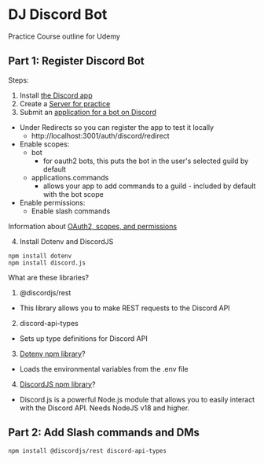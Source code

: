 # DJ Discord Bot

Practice Course outline for Udemy

## Part 1: Register Discord Bot

Steps:

1. Install [the Discord app](https://discord.com/download)
2. Create a [Server for practice](https://support.discord.com/hc/en-us/articles/204849977-How-do-I-create-a-server)
3. Submit an [application for a bot on Discord](https://discord.com/developers/applications)

- Under Redirects so you can register the app to test it locally
  - http://localhost:3001/auth/discord/redirect
- Enable scopes:
  - bot
    - for oauth2 bots, this puts the bot in the user's selected guild by default
  - applications.commands
    - allows your app to add commands to a guild - included by default with the bot scope
- Enable permissions:
  - Enable slash commands

Information about [OAuth2, scopes, and permissions](https://discord.com/developers/docs/topics/oauth2)

4. Install Dotenv and DiscordJS

```
npm install dotenv
npm install discord.js
```

What are these libraries?

1. @discordjs/rest

- This library allows you to make REST requests to the Discord API

2. discord-api-types

- Sets up type definitions for Discord API

3. [Dotenv npm library](https://www.npmjs.com/package/dotenv)?

- Loads the environmental variables from the .env file

4. [DiscordJS npm library](https://www.npmjs.com/package/discord.js)?

- Discord.js is a powerful Node.js module that allows you to easily interact with the Discord API. Needs NodeJS v18 and higher.

## Part 2: Add Slash commands and DMs

```
npm install @discordjs/rest discord-api-types
```
